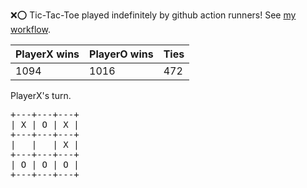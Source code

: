 :x::o: Tic-Tac-Toe played indefinitely by github action runners! See [my workflow](.github/workflows/play.yaml).

|PlayerX wins|PlayerO wins|Ties|
|-|-|-|
|1094|1016|472|

PlayerX's turn.

<pre>
+---+---+---+
| X | O | X |
+---+---+---+
|   |   | X |
+---+---+---+
| O | O | O |
+---+---+---+
</pre>